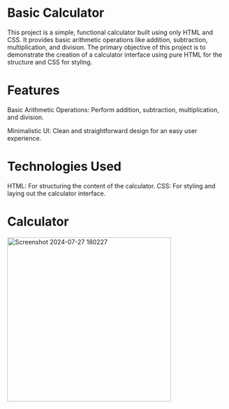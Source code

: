 # Basic Calculator
This project is a simple, functional calculator built using only HTML and CSS. It provides basic arithmetic operations like addition, subtraction, multiplication, and division. The primary objective of this project is to demonstrate the creation of a calculator interface using pure HTML for the structure and CSS for styling.

# Features
Basic Arithmetic Operations: Perform addition, subtraction, multiplication, and division.

Minimalistic UI: Clean and straightforward design for an easy user experience.

# Technologies Used
HTML: For structuring the content of the calculator.
CSS: For styling and laying out the calculator interface.

# Calculator 
<img width="375" alt="Screenshot 2024-07-27 180227" src="https://github.com/user-attachments/assets/a7642e68-d9f1-412b-bfbb-19ee196611cf">
